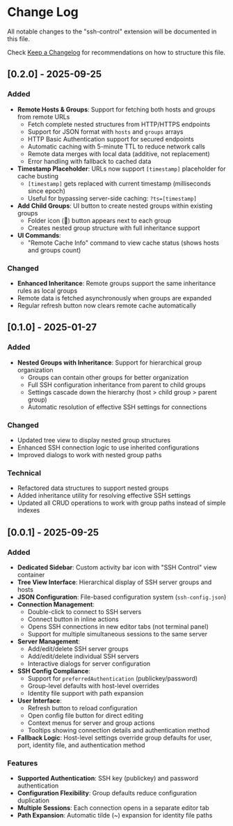 # Change Log

All notable changes to the "ssh-control" extension will be documented in this file.

Check [Keep a Changelog](http://keepachangelog.com/) for recommendations on how to structure this file.

## [0.2.0] - 2025-09-25

### Added
- **Remote Hosts & Groups**: Support for fetching both hosts and groups from remote URLs
  - Fetch complete nested structures from HTTP/HTTPS endpoints
  - Support for JSON format with `hosts` and `groups` arrays
  - HTTP Basic Authentication support for secured endpoints
  - Automatic caching with 5-minute TTL to reduce network calls
  - Remote data merges with local data (additive, not replacement)
  - Error handling with fallback to cached data
- **Timestamp Placeholder**: URLs now support `[timestamp]` placeholder for cache busting
  - `[timestamp]` gets replaced with current timestamp (milliseconds since epoch)
  - Useful for bypassing server-side caching: `?ts=[timestamp]`
- **Add Child Groups**: UI button to create nested groups within existing groups
  - Folder icon (📁) button appears next to each group
  - Creates nested group structure with full inheritance support
- **UI Commands**: 
  - "Remote Cache Info" command to view cache status (shows hosts and groups count)

### Changed
- **Enhanced Inheritance**: Remote groups support the same inheritance rules as local groups
- Remote data is fetched asynchronously when groups are expanded
- Regular refresh button now clears remote cache automatically

## [0.1.0] - 2025-01-27

### Added
- **Nested Groups with Inheritance**: Support for hierarchical group organization
  - Groups can contain other groups for better organization
  - Full SSH configuration inheritance from parent to child groups
  - Settings cascade down the hierarchy (host > child group > parent group)
  - Automatic resolution of effective SSH settings for connections

### Changed
- Updated tree view to display nested group structures
- Enhanced SSH connection logic to use inherited configurations
- Improved dialogs to work with nested group paths

### Technical
- Refactored data structures to support nested groups
- Added inheritance utility for resolving effective SSH settings
- Updated all CRUD operations to work with group paths instead of simple indexes

## [0.0.1] - 2025-09-25

### Added
- **Dedicated Sidebar**: Custom activity bar icon with "SSH Control" view container
- **Tree View Interface**: Hierarchical display of SSH server groups and hosts
- **JSON Configuration**: File-based configuration system (`ssh-config.json`)
- **Connection Management**: 
  - Double-click to connect to SSH servers
  - Connect button in inline actions
  - Opens SSH connections in new editor tabs (not terminal panel)
  - Support for multiple simultaneous sessions to the same server
- **Server Management**:
  - Add/edit/delete SSH server groups
  - Add/edit/delete individual SSH servers
  - Interactive dialogs for server configuration
- **SSH Config Compliance**:
  - Support for `preferredAuthentication` (publickey/password)
  - Group-level defaults with host-level overrides
  - Identity file support with path expansion
- **User Interface**:
  - Refresh button to reload configuration
  - Open config file button for direct editing
  - Context menus for server and group actions
  - Tooltips showing connection details and authentication method
- **Fallback Logic**: Host-level settings override group defaults for user, port, identity file, and authentication method

### Features
- **Supported Authentication**: SSH key (publickey) and password authentication
- **Configuration Flexibility**: Group defaults reduce configuration duplication
- **Multiple Sessions**: Each connection opens in a separate editor tab
- **Path Expansion**: Automatic tilde (~) expansion for identity file paths